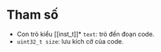 # Tham số
- Con trỏ kiểu [[inst_t]]* `text`: trỏ đến đoạn code.
- `uint32_t size`: lưu kích cỡ của code.